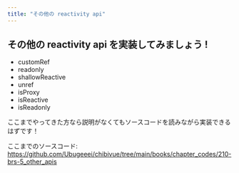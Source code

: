 ```yaml
---
title: "その他の reactivity api"
---
```


## その他の reactivity api を実装してみましょう !

- customRef
- readonly
- shallowReactive
- unref
- isProxy
- isReactive
- isReadonly

ここまでやってきた方なら説明がなくてもソースコードを読みながら実装できるはずです！

ここまでのソースコード:  
https://github.com/Ubugeeei/chibivue/tree/main/books/chapter_codes/210-brs-5_other_apis
